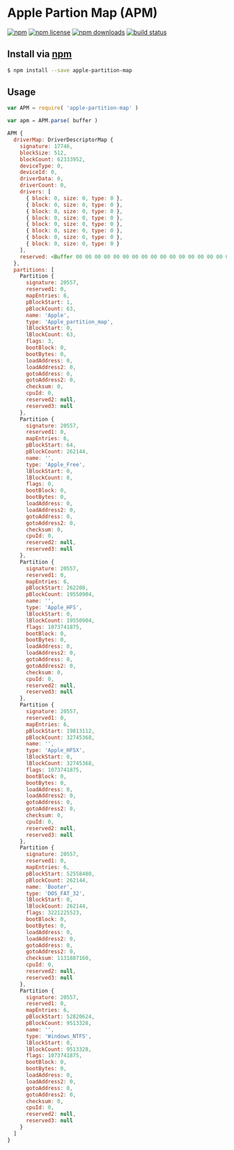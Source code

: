 # Apple Partion Map (APM)
[![npm](https://img.shields.io/npm/v/apple-partition-map.svg?style=flat-square)](https://npmjs.com/package/apple-partition-map)
[![npm license](https://img.shields.io/npm/l/apple-partition-map.svg?style=flat-square)](https://npmjs.com/package/apple-partition-map)
[![npm downloads](https://img.shields.io/npm/dm/apple-partition-map.svg?style=flat-square)](https://npmjs.com/package/apple-partition-map)
[![build status](https://img.shields.io/travis/jhermsmeier/node-apple-partition-map.svg?style=flat-square)](https://travis-ci.org/jhermsmeier/node-apple-partition-map)

## Install via [npm](https://npmjs.com)

```sh
$ npm install --save apple-partition-map
```

## Usage

```js
var APM = require( 'apple-partition-map' )
```

```js
var apm = APM.parse( buffer )
```

```js
APM {
  driverMap: DriverDescriptorMap {
    signature: 17746,
    blockSize: 512,
    blockCount: 62333952,
    deviceType: 0,
    deviceId: 0,
    driverData: 0,
    driverCount: 0,
    drivers: [
      { block: 0, size: 0, type: 0 },
      { block: 0, size: 0, type: 0 },
      { block: 0, size: 0, type: 0 },
      { block: 0, size: 0, type: 0 },
      { block: 0, size: 0, type: 0 },
      { block: 0, size: 0, type: 0 },
      { block: 0, size: 0, type: 0 },
      { block: 0, size: 0, type: 0 }
    ],
    reserved: <Buffer 00 00 00 00 00 00 00 00 00 00 00 00 00 00 00 00 00 00 00 00 00 00 00 00...>
  },
  partitions: [
    Partition {
      signature: 20557,
      reserved1: 0,
      mapEntries: 6,
      pBlockStart: 1,
      pBlockCount: 63,
      name: 'Apple',
      type: 'Apple_partition_map',
      lBlockStart: 0,
      lBlockCount: 63,
      flags: 3,
      bootBlock: 0,
      bootBytes: 0,
      loadAddress: 0,
      loadAddress2: 0,
      gotoAddress: 0,
      gotoAddress2: 0,
      checksum: 0,
      cpuId: 0,
      reserved2: null,
      reserved3: null
    },
    Partition {
      signature: 20557,
      reserved1: 0,
      mapEntries: 6,
      pBlockStart: 64,
      pBlockCount: 262144,
      name: '',
      type: 'Apple_Free',
      lBlockStart: 0,
      lBlockCount: 0,
      flags: 0,
      bootBlock: 0,
      bootBytes: 0,
      loadAddress: 0,
      loadAddress2: 0,
      gotoAddress: 0,
      gotoAddress2: 0,
      checksum: 0,
      cpuId: 0,
      reserved2: null,
      reserved3: null
    },
    Partition {
      signature: 20557,
      reserved1: 0,
      mapEntries: 6,
      pBlockStart: 262208,
      pBlockCount: 19550904,
      name: '',
      type: 'Apple_HFS',
      lBlockStart: 0,
      lBlockCount: 19550904,
      flags: 1073741875,
      bootBlock: 0,
      bootBytes: 0,
      loadAddress: 0,
      loadAddress2: 0,
      gotoAddress: 0,
      gotoAddress2: 0,
      checksum: 0,
      cpuId: 0,
      reserved2: null,
      reserved3: null
    },
    Partition {
      signature: 20557,
      reserved1: 0,
      mapEntries: 6,
      pBlockStart: 19813112,
      pBlockCount: 32745368,
      name: '',
      type: 'Apple_HFSX',
      lBlockStart: 0,
      lBlockCount: 32745368,
      flags: 1073741875,
      bootBlock: 0,
      bootBytes: 0,
      loadAddress: 0,
      loadAddress2: 0,
      gotoAddress: 0,
      gotoAddress2: 0,
      checksum: 0,
      cpuId: 0,
      reserved2: null,
      reserved3: null
    },
    Partition {
      signature: 20557,
      reserved1: 0,
      mapEntries: 6,
      pBlockStart: 52558480,
      pBlockCount: 262144,
      name: 'Booter',
      type: 'DOS_FAT_32',
      lBlockStart: 0,
      lBlockCount: 262144,
      flags: 3221225523,
      bootBlock: 0,
      bootBytes: 0,
      loadAddress: 0,
      loadAddress2: 0,
      gotoAddress: 0,
      gotoAddress2: 0,
      checksum: 1131887160,
      cpuId: 0,
      reserved2: null,
      reserved3: null
    },
    Partition {
      signature: 20557,
      reserved1: 0,
      mapEntries: 6,
      pBlockStart: 52820624,
      pBlockCount: 9513328,
      name: '',
      type: 'Windows_NTFS',
      lBlockStart: 0,
      lBlockCount: 9513328,
      flags: 1073741875,
      bootBlock: 0,
      bootBytes: 0,
      loadAddress: 0,
      loadAddress2: 0,
      gotoAddress: 0,
      gotoAddress2: 0,
      checksum: 0,
      cpuId: 0,
      reserved2: null,
      reserved3: null
    }
  ]
}
```
